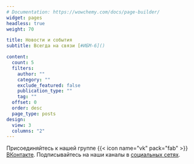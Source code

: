 ```yaml
---
# Documentation: https://wowchemy.com/docs/page-builder/
widget: pages
headless: true
weight: 70

title: Новости и события
subtitle: Всегда на связи [#‎ИБМ-6]()

content:
  count: 5
  filters:
    author: ""
    category: ""
    exclude_featured: false
    publication_type: ""
    tag: ""
  offset: 0
  order: desc
  page_type: posts
design:
  view: 3
  columns: "2"
---
```


Присоединяйтесь к нашей группе {{< icon name="vk" pack="fab" >}} [ВКонтакте](https://vk.com/ibm6bmstu). Подписывайтесь на наши каналы в [социальных сетях](/contact/).